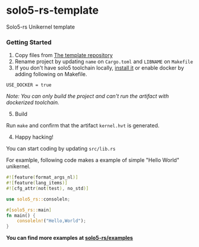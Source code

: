# solo5-rs-template
Solo5-rs Unikernel template


### Getting Started
1. Copy files from [The template repository](https://github.com/YuseiIto/solo5-rs-template)
2. Rename project by updating `name` on `Cargo.toml` and `LIBNAME` on `Makefile`
3. If you don't have solo5 toolchain locally, [install it](https://github.com/Solo5/solo5/blob/master/docs/building.md#building-solo5) or enable docker by adding following on Makefile.

```
USE_DOCKER = true
```

*Note: You can only build the project and can't run the artifact with dockerized toolchain.*

5. Build

Run `make` and confirm that the artifact `kernel.hvt` is generated.

4. Happy hacking!

You can start coding by updating `src/lib.rs`

For examlple, following code makes a example of simple "Hello World" unikernel.

```rust
#![feature(format_args_nl)]
#![feature(lang_items)]
#![cfg_attr(not(test), no_std)]

use solo5_rs::consoleln;

#[solo5_rs::main]
fn main() {
    consoleln!("Hello,World");
}
```

**You can find more examples at [solo5-rs/examples](https://github.com/YuseiIto/solo5-rs/tree/main/solo5-rs/examples)**

